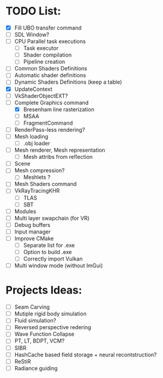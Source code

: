 # TODO List:
- [x] Fill UBO transfer command
- [ ] SDL Window?
- [ ] CPU Parallel task executions
    - [ ] Task executor
    - [ ] Shader compilation
    - [ ] Pipeline creation
- [ ] Common Shaders Definitions
- [ ] Automatic shader definitions
- [ ] Dynamic Shaders Definitions (keep a table)
- [x] UpdateContext
- [ ] VkShaderObjectEXT? 
- [ ] Complete Graphics command
    - [x] Bresenham line rasterization
    - [ ] MSAA
    - [ ] FragmentCommand
- [ ] RenderPass-less rendering? 
- [ ] Mesh loading
    - [ ] .obj loader
- [ ] Mesh renderer, Mesh representation
    - [ ] Mesh attribs from reflection
- [ ] Scene
- [ ] Mesh compression?
    - [ ] Meshlets ? 
- [ ] Mesh Shaders command
- [ ] VkRayTracingKHR
    - [ ] TLAS
    - [ ] SBT
- [ ] Modules
- [ ] Multi layer swapchain (for VR)
- [ ] Debug buffers
- [ ] Input manager
- [ ] Improve CMake
    - [ ] Separate list for .exe
    - [ ] Option to build .exe
    - [ ] Correctly import Vulkan
- [ ] Multi window mode (without ImGui)

# Projects Ideas:
- [ ] Seam Carving
- [ ] Mutiple rigid body simulation
- [ ] Fluid simulation? 
- [ ] Reversed perspective redering
- [ ] Wave Function Collapse
- [ ] PT, LT, BDPT, VCM?
- [ ] SIBR
- [ ] HashCache based field storage + neural recontstruction?
- [ ] ReStiR
- [ ] Radiance guiding
